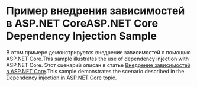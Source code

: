 # <a name="aspnet-core-dependency-injection-sample"></a><span data-ttu-id="dbba4-101">Пример внедрения зависимостей в ASP.NET Core</span><span class="sxs-lookup"><span data-stu-id="dbba4-101">ASP.NET Core Dependency Injection Sample</span></span>

<span data-ttu-id="dbba4-102">В этом примере демонстрируется внедрение зависимостей с помощью ASP.NET Core.</span><span class="sxs-lookup"><span data-stu-id="dbba4-102">This sample illustrates the use of dependency injection with ASP.NET Core.</span></span> <span data-ttu-id="dbba4-103">Этот сценарий описан в статье [Внедрение зависимостей в ASP.NET Core](https://docs.microsoft.com/aspnet/core/fundamentals/dependency-injection).</span><span class="sxs-lookup"><span data-stu-id="dbba4-103">This sample demonstrates the scenario described in the [Dependency injection in ASP.NET Core](https://docs.microsoft.com/aspnet/core/fundamentals/dependency-injection) topic.</span></span>
